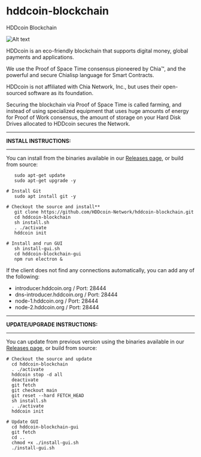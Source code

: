 # hddcoin-blockchain
 HDDcoin Blockchain

![Alt text](https://hddcoin.org/wp-content/uploads/2021/07/hdd_coin_logo_website_75.png)

HDDcoin is an eco-friendly blockchain that supports digital money, global payments and applications.

We use the Proof of Space Time consensus pioneered by Chia™, and the powerful and secure Chialisp language for Smart Contracts.

HDDcoin is not affiliated with Chia Network, Inc., but uses their open-sourced software as its foundation.

Securing the blockchain via Proof of Space Time is called farming, and instead of using specialized equipment that uses huge amounts of energy for Proof of Work consensus, the amount of storage on your Hard Disk Drives allocated to HDDcoin secures the Network.


***********************************************
**INSTALL INSTRUCTIONS:**
***********************************************

You can install from the binaries available in our [Releases page](https://github.com/HDDcoin-Network/hddcoin-blockchain/releases), or build from source:

```
   sudo apt-get update
   sudo apt-get upgrade -y

# Install Git
   sudo apt install git -y

# Checkout the source and install**
   git clone https://github.com/HDDcoin-Network/hddcoin-blockchain.git
   cd hddcoin-blockchain
   sh install.sh
   . ./activate
   hddcoin init

# Install and run GUI
   sh install-gui.sh
   cd hddcoin-blockchain-gui
   npm run electron &
```

If the client does not find any connections automatically, you can add any of the following:

- introducer.hddcoin.org / Port: 28444
- dns-introducer.hddcoin.org / Port: 28444
- node-1.hddcoin.org / Port: 28444
- node-2.hddcoin.org / Port: 28444


***********************************************
**UPDATE/UPGRADE INSTRUCTIONS:**
***********************************************

You can update from previous version using the binaries available in our [Releases page](https://github.com/HDDcoin-Network/hddcoin-blockchain/releases), or build from source:

```
# Checkout the source and update
  cd hddcoin-blockchain
  . ./activate
  hddcoin stop -d all
  deactivate
  git fetch
  git checkout main
  git reset --hard FETCH_HEAD
  sh install.sh
  . ./activate
  hddcoin init

# Update GUI
  cd hddcoin-blockchain-gui
  git fetch
  cd ..
  chmod +x ./install-gui.sh
  ./install-gui.sh
```
